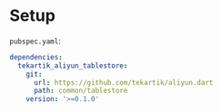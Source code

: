 # Setup

`pubspec.yaml`:

```yaml
dependencies:
  tekartik_aliyun_tablestore:
    git:
      url: https://github.com/tekartik/aliyun.dart
      path: common/tablestore
    version: '>=0.1.0'
```
